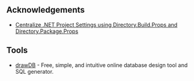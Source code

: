 ## Acknowledgements
- [Centralize .NET Project Settings using Directory.Build.Props and Directory.Package.Props](https://medium.com/codenx/centralize-net-project-settings-using-directory-build-props-and-directory-package-props-d6b4a471c018)

## Tools
- [drawDB](https://github.com/drawdb-io/drawdb) - Free, simple, and intuitive online database design tool and SQL generator.

